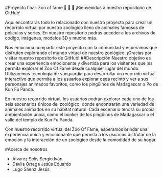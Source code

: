 #Proyecto final: Zoo of fame :lion: :penguin: :butterfly:
¡Bienvenidos a nuestro repositorio de GitHub!

Aquí encontrarás todo lo relacionado con nuestro proyecto para crear un recorrido virtual por nuestro zoológico lleno de animales famosos de películas y series. En nuestro repositorio podrás acceder a los archivos de código, imágenes, modelos 3D y mucho más.

Nos emociona compartir este proyecto con la comunidad y esperamos que disfruten explorando el mundo virtual de nuestro zoológico. ¡Gracias por visitar nuestro repositorio de GitHub!
##Descripción
Nuestro objetivo es crear una experiencia emocionante y divertida para los visitantes que les permita explorar el Zoo Of Fame desde cualquier lugar del mundo. Utilizaremos tecnología de vanguardia para desarrollar un recorrido virtual interactivo que permita a los usuarios explorar cada recinto y ver a sus personajes animados favoritos, como los pingüinos de Madagascar o Po de Kun Fu Panda.

En nuestro recorrido virtual, los usuarios podrán explorar cada uno de los seis escenarios únicos del zoológico, donde encontrarán una variedad de animales animados en su hábitat natural. Cada escenario tendrá su propia ambientación única, como el bunker de los pingüinos de Madagascar o el valle del templo de Kun Fu Panda.

Con nuestro recorrido virtual del Zoo Of Fame, esperamos brindar una experiencia única y emocionante que permita a los usuarios disfrutar de la emoción y la interacción de un zoológico desde la comodidad de su hogar.

#Acerca de nosotros
* Álvarez Solís Sergio Iván
* Dávila Ortega Jesús Eduardo
* Lugo Sáenz Jesús
